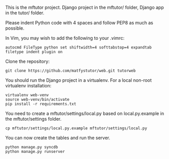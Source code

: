 This is the mftutor project. Django project in the mftutor/ folder, Django app
in the tutor/ folder.

Please indent Python code with 4 spaces and follow PEP8 as much as possible.

In Vim, you may wish to add the following to your .vimrc:

    autocmd FileType python set shiftwidth=4 softtabstop=4 expandtab
    filetype indent plugin on

Clone the repository:

    git clone https://github.com/matfystutor/web.git tutorweb

You should run the Django project in a virtualenv. For a local non-root virtualenv installation:

    virtualenv web-venv
    source web-venv/bin/activate
    pip install -r requirements.txt

You need to create a mftutor/settings/local.py based on local.py.example in the
mftutor/settings folder.

    cp mftutor/settings/local.py.example mftutor/settings/local.py

You can now create the tables and run the server.

    python manage.py syncdb
    python manage.py runserver
